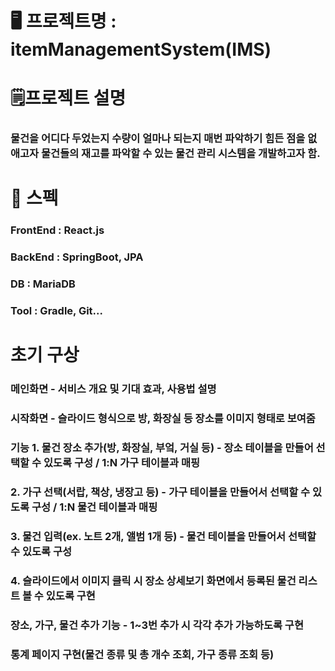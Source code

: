 # 🖥️ 프로젝트명 : itemManagementSystem(IMS)

# 🗒️프로젝트 설명 
### 물건을 어디다 두었는지 수량이 얼마나 되는지 매번 파악하기 힘든 점을 없애고자 물건들의 재고를 파악할 수 있는 물건 관리 시스템을 개발하고자 함.

# 📢 스펙
### FrontEnd : React.js
### BackEnd : SpringBoot, JPA
### DB : MariaDB
### Tool : Gradle, Git...

# 초기 구상
### 메인화면 - 서비스 개요 및 기대 효과, 사용법 설명
### 시작화면 - 슬라이드 형식으로 방, 화장실 등 장소를 이미지 형태로 보여줌
### 기능 1. 물건 장소 추가(방, 화장실, 부엌, 거실 등) - 장소 테이블을 만들어 선택할 수 있도록 구성 / 1:N 가구 테이블과 매핑
###      2. 가구 선택(서랍, 책상, 냉장고 등) - 가구 테이블을 만들어서 선택할 수 있도록 구성 / 1:N 물건 테이블과 매핑
###      3. 물건 입력(ex. 노트 2개, 앨범 1개 등) - 물건 테이블을 만들어서 선택할 수 있도록 구성 
###      4. 슬라이드에서 이미지 클릭 시 장소 상세보기 화면에서 등록된 물건 리스트 볼 수 있도록 구현
###  장소, 가구, 물건 추가 기능 - 1~3번 추가 시 각각 추가 가능하도록 구현
###  통계 페이지 구현(물건 종류 및 총 개수 조회, 가구 종류 조회 등)
